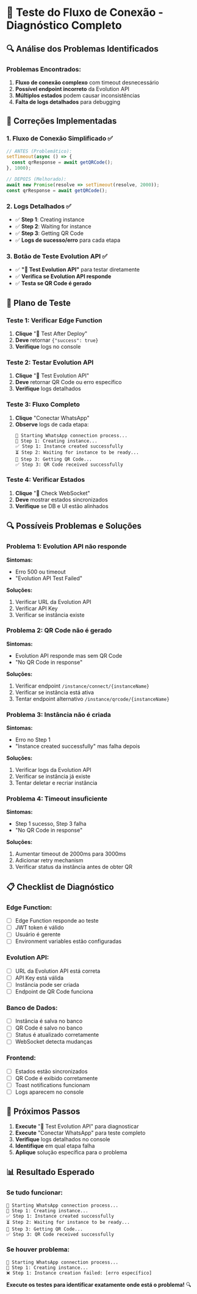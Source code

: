 # 🧪 Teste do Fluxo de Conexão - Diagnóstico Completo

## 🔍 Análise dos Problemas Identificados

### **Problemas Encontrados:**
1. **Fluxo de conexão complexo** com timeout desnecessário
2. **Possível endpoint incorreto** da Evolution API
3. **Múltiplos estados** podem causar inconsistências
4. **Falta de logs detalhados** para debugging

## 🔧 Correções Implementadas

### **1. Fluxo de Conexão Simplificado** ✅
```typescript
// ANTES (Problemático):
setTimeout(async () => {
  const qrResponse = await getQRCode();
}, 1000);

// DEPOIS (Melhorado):
await new Promise(resolve => setTimeout(resolve, 2000));
const qrResponse = await getQRCode();
```

### **2. Logs Detalhados** ✅
- ✅ **Step 1**: Creating instance
- ✅ **Step 2**: Waiting for instance
- ✅ **Step 3**: Getting QR Code
- ✅ **Logs de sucesso/erro** para cada etapa

### **3. Botão de Teste Evolution API** ✅
- ✅ **"🧪 Test Evolution API"** para testar diretamente
- ✅ **Verifica se Evolution API responde**
- ✅ **Testa se QR Code é gerado**

## 🧪 Plano de Teste

### **Teste 1: Verificar Edge Function**
1. **Clique** "🚀 Test After Deploy"
2. **Deve** retornar `{"success": true}`
3. **Verifique** logs no console

### **Teste 2: Testar Evolution API**
1. **Clique** "🧪 Test Evolution API"
2. **Deve** retornar QR Code ou erro específico
3. **Verifique** logs detalhados

### **Teste 3: Fluxo Completo**
1. **Clique** "Conectar WhatsApp"
2. **Observe** logs de cada etapa:
   ```
   🚀 Starting WhatsApp connection process...
   📱 Step 1: Creating instance...
   ✅ Step 1: Instance created successfully
   ⏳ Step 2: Waiting for instance to be ready...
   🔗 Step 3: Getting QR Code...
   ✅ Step 3: QR Code received successfully
   ```

### **Teste 4: Verificar Estados**
1. **Clique** "📡 Check WebSocket"
2. **Deve** mostrar estados sincronizados
3. **Verifique** se DB e UI estão alinhados

## 🔍 Possíveis Problemas e Soluções

### **Problema 1: Evolution API não responde**
**Sintomas:**
- Erro 500 ou timeout
- "Evolution API Test Failed"

**Soluções:**
1. Verificar URL da Evolution API
2. Verificar API Key
3. Verificar se instância existe

### **Problema 2: QR Code não é gerado**
**Sintomas:**
- Evolution API responde mas sem QR Code
- "No QR Code in response"

**Soluções:**
1. Verificar endpoint `/instance/connect/{instanceName}`
2. Verificar se instância está ativa
3. Tentar endpoint alternativo `/instance/qrcode/{instanceName}`

### **Problema 3: Instância não é criada**
**Sintomas:**
- Erro no Step 1
- "Instance created successfully" mas falha depois

**Soluções:**
1. Verificar logs da Evolution API
2. Verificar se instância já existe
3. Tentar deletar e recriar instância

### **Problema 4: Timeout insuficiente**
**Sintomas:**
- Step 1 sucesso, Step 3 falha
- "No QR Code in response"

**Soluções:**
1. Aumentar timeout de 2000ms para 3000ms
2. Adicionar retry mechanism
3. Verificar status da instância antes de obter QR

## 📋 Checklist de Diagnóstico

### **Edge Function:**
- [ ] Edge Function responde ao teste
- [ ] JWT token é válido
- [ ] Usuário é gerente
- [ ] Environment variables estão configuradas

### **Evolution API:**
- [ ] URL da Evolution API está correta
- [ ] API Key está válida
- [ ] Instância pode ser criada
- [ ] Endpoint de QR Code funciona

### **Banco de Dados:**
- [ ] Instância é salva no banco
- [ ] QR Code é salvo no banco
- [ ] Status é atualizado corretamente
- [ ] WebSocket detecta mudanças

### **Frontend:**
- [ ] Estados estão sincronizados
- [ ] QR Code é exibido corretamente
- [ ] Toast notifications funcionam
- [ ] Logs aparecem no console

## 🎯 Próximos Passos

1. **Execute** "🧪 Test Evolution API" para diagnosticar
2. **Execute** "Conectar WhatsApp" para teste completo
3. **Verifique** logs detalhados no console
4. **Identifique** em qual etapa falha
5. **Aplique** solução específica para o problema

## 📊 Resultado Esperado

### **Se tudo funcionar:**
```
🚀 Starting WhatsApp connection process...
📱 Step 1: Creating instance...
✅ Step 1: Instance created successfully
⏳ Step 2: Waiting for instance to be ready...
🔗 Step 3: Getting QR Code...
✅ Step 3: QR Code received successfully
```

### **Se houver problema:**
```
🚀 Starting WhatsApp connection process...
📱 Step 1: Creating instance...
❌ Step 1: Instance creation failed: [erro específico]
```

**Execute os testes para identificar exatamente onde está o problema!** 🔍





